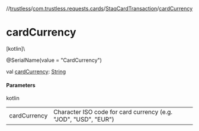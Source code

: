 //[trustless](../../../index.md)/[com.trustless.requests.cards](../index.md)/[StaqCardTransaction](index.md)/[cardCurrency](card-currency.md)

# cardCurrency

[kotlin]\

@SerialName(value = &quot;CardCurrency&quot;)

val [cardCurrency](card-currency.md): [String](https://kotlinlang.org/api/latest/jvm/stdlib/kotlin/-string/index.html)

#### Parameters

kotlin

| | |
|---|---|
| cardCurrency | Character ISO code for card currency (e.g. &quot;JOD&quot;, &quot;USD&quot;, &quot;EUR&quot;) |
